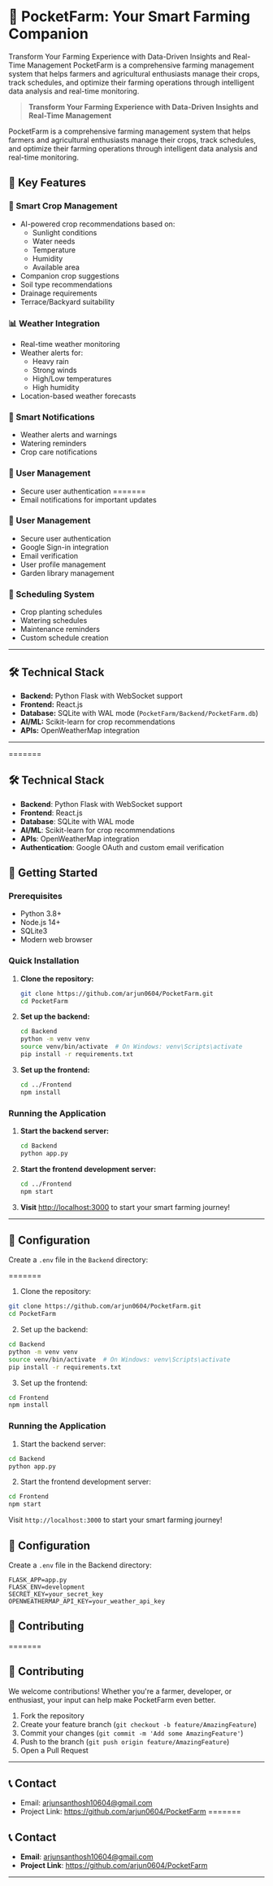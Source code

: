 # 🌱 PocketFarm: Your Smart Farming Companion

Transform Your Farming Experience with Data-Driven Insights and Real-Time Management
PocketFarm is a comprehensive farming management system that helps farmers and agricultural enthusiasts manage their crops, track schedules, and optimize their farming operations through intelligent data analysis and real-time monitoring.


> **Transform Your Farming Experience with Data-Driven Insights and Real-Time Management**

PocketFarm is a comprehensive farming management system that helps farmers and agricultural enthusiasts manage their crops, track schedules, and optimize their farming operations through intelligent data analysis and real-time monitoring.

## 🚀 Key Features

### 🌿 Smart Crop Management
- AI-powered crop recommendations based on:
  - Sunlight conditions
  - Water needs
  - Temperature
  - Humidity
  - Available area
- Companion crop suggestions
- Soil type recommendations
- Drainage requirements
- Terrace/Backyard suitability

### 📊 Weather Integration
- Real-time weather monitoring
- Weather alerts for:
  - Heavy rain
  - Strong winds
  - High/Low temperatures
  - High humidity
- Location-based weather forecasts

### 🔔 Smart Notifications
- Weather alerts and warnings
- Watering reminders
- Crop care notifications

### 👤 User Management
- Secure user authentication
=======
- Email notifications for important updates

### 👤 User Management
- Secure user authentication
- Google Sign-in integration
- Email verification
- User profile management
- Garden library management

### 📅 Scheduling System
- Crop planting schedules
- Watering schedules
- Maintenance reminders
- Custom schedule creation

---

## 🛠️ Technical Stack
- **Backend:** Python Flask with WebSocket support
- **Frontend:** React.js
- **Database:** SQLite with WAL mode (`PocketFarm/Backend/PocketFarm.db`)
- **AI/ML:** Scikit-learn for crop recommendations
- **APIs:** OpenWeatherMap integration

---
=======
## 🛠️ Technical Stack

- **Backend**: Python Flask with WebSocket support
- **Frontend**: React.js
- **Database**: SQLite with WAL mode
- **AI/ML**: Scikit-learn for crop recommendations
- **APIs**: OpenWeatherMap integration
- **Authentication**: Google OAuth and custom email verification

## 🚀 Getting Started

### Prerequisites
- Python 3.8+
- Node.js 14+
- SQLite3
- Modern web browser

### Quick Installation

1. **Clone the repository:**
   ```sh
   git clone https://github.com/arjun0604/PocketFarm.git
   cd PocketFarm
   ```
2. **Set up the backend:**
   ```sh
   cd Backend
   python -m venv venv
   source venv/bin/activate  # On Windows: venv\Scripts\activate
   pip install -r requirements.txt
   ```
3. **Set up the frontend:**
   ```sh
   cd ../Frontend
   npm install
   ```

### Running the Application

1. **Start the backend server:**
   ```sh
   cd Backend
   python app.py
   ```
2. **Start the frontend development server:**
   ```sh
   cd ../Frontend
   npm start
   ```
3. **Visit** [http://localhost:3000](http://localhost:3000) to start your smart farming journey!

---

## 🔧 Configuration

Create a `.env` file in the `Backend` directory:

=======
1. Clone the repository:
```bash
git clone https://github.com/arjun0604/PocketFarm.git
cd PocketFarm
```

2. Set up the backend:
```bash
cd Backend
python -m venv venv
source venv/bin/activate  # On Windows: venv\Scripts\activate
pip install -r requirements.txt
```

3. Set up the frontend:
```bash
cd Frontend
npm install
```

### Running the Application

1. Start the backend server:
```bash
cd Backend
python app.py
```

2. Start the frontend development server:
```bash
cd Frontend
npm start
```

Visit `http://localhost:3000` to start your smart farming journey!

## 🔧 Configuration

Create a `.env` file in the Backend directory:
```
FLASK_APP=app.py
FLASK_ENV=development
SECRET_KEY=your_secret_key
OPENWEATHERMAP_API_KEY=your_weather_api_key
```



## 🤝 Contributing
=======
## 🤝 Contributing

We welcome contributions! Whether you're a farmer, developer, or enthusiast, your input can help make PocketFarm even better.

1. Fork the repository
2. Create your feature branch (`git checkout -b feature/AmazingFeature`)
3. Commit your changes (`git commit -m 'Add some AmazingFeature'`)
4. Push to the branch (`git push origin feature/AmazingFeature`)
5. Open a Pull Request

---

## 📞 Contact

- Email: arjunsanthosh10604@gmail.com
- Project Link: https://github.com/arjun0604/PocketFarm 
=======

## 📞 Contact

- **Email**: arjunsanthosh10604@gmail.com
- **Project Link**: https://github.com/arjun0604/PocketFarm

---

<div align="center">
</div> 

